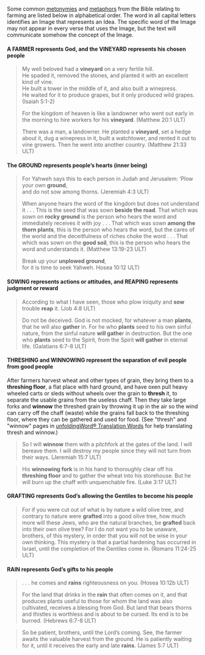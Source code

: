 Some common [metonymies](../figs-metonymy/01.md) and [metaphors](../figs-metaphor/01.md) from the Bible relating to farming are listed below in alphabetical order. The word in all capital letters identifies an Image that represents an Idea. The specific word of the Image may not appear in every verse that uses the Image, but the text will communicate somehow the concept of the Image.

#### A FARMER represents God, and the VINEYARD represents his chosen people

> My well beloved had a **vineyard** on a very fertile hill.  
> He spaded it, removed the stones, and planted it with an excellent kind of vine.  
> He built a tower in the middle of it, and also built a winepress.  
> He waited for it to produce grapes, but it only produced wild grapes. (Isaiah 5:1-2)
> 
> For the kingdom of heaven is like a landowner who went out early in the morning to hire workers for his **vineyard**. (Matthew 20:1 ULT)
> 
> There was a man, a landowner. He planted a **vineyard**, set a hedge about it, dug a winepress in it, built a watchtower, and rented it out to vine growers. Then he went into another country. (Matthew 21:33 ULT)

#### The GROUND represents people’s hearts (inner being)

> For Yahweh says this to each person in Judah and Jerusalem: ‘Plow your own **ground**,  
> and do not sow among thorns. (Jeremiah 4:3 ULT)
> 
> When anyone hears the word of the kingdom but does not understand it . . . This is the seed that was sown **beside the road**. That which was sown on **rocky ground** is the person who hears the word and immediately receives it with joy . . . That which was sown **among the thorn plants**, this is the person who hears the word, but the cares of the world and the deceitfulness of riches choke the word . . . That which was sown on the **good soil**, this is the person who hears the word and understands it. (Matthew 13:19-23 ULT)
> 
> Break up your **unplowed ground**,  
> for it is time to seek Yahweh. Hosea 10:12 ULT)

#### SOWING represents actions or attitudes, and REAPING represents judgment or reward

> According to what I have seen, those who plow iniquity and **sow** trouble **reap** it. (Job 4:8 ULT)
> 
> Do not be deceived. God is not mocked, for whatever a man **plants**, that he will also **gather** in. For he who **plants** seed to his own sinful nature, from the sinful nature **will gathe**r in destruction. But the one who **plants** seed to the Spirit, from the Spirit **will gather** in eternal life. (Galatians 6:7-8 ULT)

#### THRESHING and WINNOWING represent the separation of evil people from good people

After farmers harvest wheat and other types of grain, they bring them to a **threshing floor**, a flat place with hard ground, and have oxen pull heavy wheeled carts or sleds without wheels over the grain to **thresh** it, to separate the usable grains from the useless chaff. Then they take large forks and **winnow** the threshed grain by throwing it up in the air so the wind can carry off the chaff (waste) while the grains fall back to the threshing floor, where they can be gathered and used for food. (See "thresh" and "winnow" pages in [unfoldingWord® Translation Words](http://ufw.io/tw/) for help translating thresh and winnow.)

> So I will **winnow** them with a pitchfork at the gates of the land. I will bereave them. I will destroy my people since they will not turn from their ways. (Jeremiah 15:7 ULT)

> His **winnowing fork** is in his hand to thoroughly clear off his **threshing floor** and to gather the wheat into his storehouse. But he will burn up the chaff with unquenchable fire. (Luke 3:17 ULT)

#### GRAFTING represents God’s allowing the Gentiles to become his people

> For if you were cut out of what is by nature a wild olive tree, and contrary to nature were **grafted** into a good olive tree, how much more will these Jews, who are the natural branches, be **grafted** back into their own olive tree? For I do not want you to be unaware, brothers, of this mystery, in order that you will not be wise in your own thinking. This mystery is that a partial hardening has occurred in Israel, until the completion of the Gentiles come in. (Romans 11:24-25 ULT)

#### RAIN represents God’s gifts to his people

> . . . he comes and **rains** righteousness on you. (Hosea 10:12b ULT)
> 
> For the land that drinks in the **rain** that often comes on it, and that produces plants useful to those for whom the land was also cultivated, receives a blessing from God. But land that bears thorns and thistles is worthless and is about to be cursed. Its end is to be burned. (Hebrews 6:7-8 ULT)

> So be patient, brothers, until the Lord’s coming. See, the farmer awaits the valuable harvest from the ground. He is patiently waiting for it, until it receives the early and late **rains**. (James 5:7 ULT)